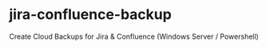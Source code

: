 # jira-confluence-backup
Create Cloud Backups for Jira &amp; Confluence (Windows Server / Powershell)
